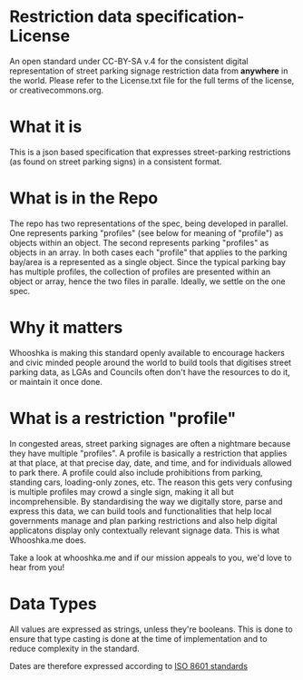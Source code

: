 # Restriction data specification- License
An open standard under CC-BY-SA v.4 for the consistent digital representation of street parking signage restriction data from **anywhere** in the world.
Please refer to the License.txt file for the full terms of the license, or creativecommons.org.

# What it is
This is a json based specification that expresses street-parking restrictions (as found on street parking signs) in a consistent format.  

# What is in the Repo
The repo has two representations of the spec, being developed in parallel. One represents parking "profiles" (see below for meaning of "profile") as objects within an object. The second represents parking "profiles" as objects in an array. In both cases each "profile" that applies to the parking bay/area is a represented as a single object.  Since the typical parking bay has multiple profiles, the collection of profiles are presented within an object or array, hence the two files in paralle.  Ideally, we settle on the one spec. 

# Why it matters
Whooshka is making this standard openly available to encourage hackers and civic minded people around the world to build tools that digitises street parking data, as LGAs and Councils often don't have the resources to do it, or maintain it once done.

# What is a restriction "profile"
In congested areas, street parking signages are often a nightmare because they have multiple "profiles".  A profile is basically a restriction that applies at that place, at that precise day, date, and time, and for individuals allowed to park there. A profile could also include prohibitions from parking, standing cars, loading-only zones, etc. The reason this gets very confusing is multiple profiles may crowd a single sign, making it all but incomprehensible.  By standardising the way we digitally store, parse and express this data, we can build tools and functionalities that help local governments manage and plan parking restrictions and also help digital applicatons display only contextually relevant signage data.  This is what Whooshka.me does.

Take a look at whooshka.me and if our mission appeals to you, we'd love to hear from you!



# Data Types
All values are expressed as strings, unless they're booleans.  This is done to ensure that type casting is done at the time of implementation and to reduce complexity in the standard.

Dates are therefore expressed according to [ISO 8601 standards](https://www.iso.org/iso-8601-date-and-time-format.html "ISO8601")






